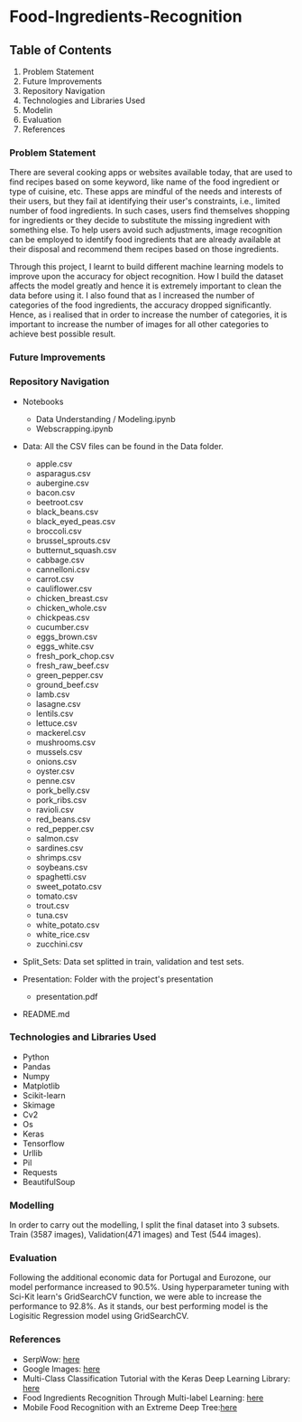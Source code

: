 # Food-Ingredients-Recognition



## Table of Contents



   1. Problem Statement
   2. Future Improvements
   3. Repository Navigation
   4. Technologies and Libraries Used
   5. Modelin
   6. Evaluation
   7. References
   


### Problem Statement


There are several cooking apps or websites available today, that are used to find recipes based on some keyword, like name of the food ingredient or type of cuisine, etc. These apps are mindful of the needs and interests of their users, but they fail at identifying their user's constraints, i.e., limited number of food ingredients. In such cases, users find themselves shopping for ingredients or they decide to substitute the missing ingredient with something else. To help users avoid such adjustments, image recognition can be employed to identify food ingredients that are already available at their disposal and recommend them recipes based on those ingredients.

Through this project, I learnt to build different machine learning models to improve upon the accuracy for object recognition. How I build the dataset affects the model greatly and hence it is extremely important to clean the data before using it. I also found that as I increased the number of categories of the food ingredients, the accuracy dropped significantly. Hence, as i realised that in order to increase the number of categories, it is important to increase the number of images for all other categories to achieve best possible result.


### Future Improvements




###  Repository  Navigation

   * Notebooks
   
     * Data Understanding / Modeling.ipynb
     * Webscrapping.ipynb

   * Data: All the CSV files can be found in the Data folder. 
     
     * apple.csv
     * asparagus.csv
     * aubergine.csv 
     * bacon.csv
     * beetroot.csv 
     * black_beans.csv
     * black_eyed_peas.csv
     * broccoli.csv
     * brussel_sprouts.csv
     * butternut_squash.csv
     * cabbage.csv
     * cannelloni.csv
     * carrot.csv
     * cauliflower.csv
     * chicken_breast.csv
     * chicken_whole.csv
     * chickpeas.csv
     * cucumber.csv
     * eggs_brown.csv
     * eggs_white.csv
     * fresh_pork_chop.csv
     * fresh_raw_beef.csv
     * green_pepper.csv
     * ground_beef.csv
     * lamb.csv
     * lasagne.csv
     * lentils.csv
     * lettuce.csv
     * mackerel.csv
     * mushrooms.csv
     * mussels.csv
     * onions.csv
     * oyster.csv
     * penne.csv
     * pork_belly.csv
     * pork_ribs.csv
     * ravioli.csv
     * red_beans.csv
     * red_pepper.csv
     * salmon.csv
     * sardines.csv
     * shrimps.csv
     * soybeans.csv
     * spaghetti.csv
     * sweet_potato.csv
     * tomato.csv
     * trout.csv
     * tuna.csv
     * white_potato.csv
     * white_rice.csv
     * zucchini.csv
   
   *  Split_Sets: Data set splitted in train, validation and test sets.
   
   * Presentation: Folder with the project's presentation
   
     * presentation.pdf
   
   * README.md
   

### Technologies and Libraries Used
-   Python
-   Pandas
-   Numpy
-   Matplotlib
-   Scikit-learn
-   Skimage
-   Cv2
-   Os
-   Keras
-   Tensorflow
-   Urllib
-   Pil
-   Requests
-   BeautifulSoup


### Modelling

In order to carry out the modelling, I split the final dataset into 3 subsets. Train (3587 images), Validation(471 images) and Test (544 images).


### Evaluation

Following the additional economic data for Portugal and Eurozone, our model performance increased to 90.5%. Using hyperparameter tuning with Sci-Kit learn's GridSearchCV function, we were able to increase the performance to 92.8%. As it stands, our best performing model is the Logisitic Regression model using GridSearchCV.

### References

-  SerpWow: [here](https://serpwow.com/)
-  Google Images: [here](https://www.google.com/imghp?hl=en)
-  Multi-Class Classification Tutorial with the Keras Deep Learning Library: [here](https://machinelearningmastery.com/multi-class-classification-tutorial-keras-deep-learning-library/)
-  Food Ingredients Recognition Through Multi-label Learning: [here](https://link.springer.com/chapter/10.1007/978-3-319-70742-6_37)
-  Mobile Food Recognition with an Extreme Deep Tree:[here](https://dl.acm.org/doi/10.1145/2967413.2967428)